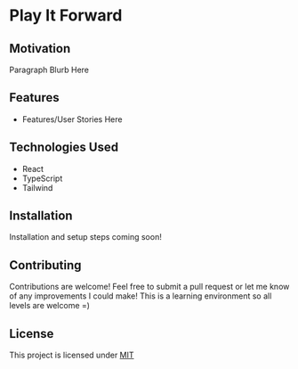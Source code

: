 # Play It Forward

## Motivation

Paragraph Blurb Here

## Features

-  Features/User Stories Here

## Technologies Used 
- React 
- TypeScript
- Tailwind 

## Installation

Installation and setup steps coming soon!

## Contributing

Contributions are welcome! Feel free to submit a pull request or let me know of any improvements I could make! This is a learning environment so all levels are welcome =)

## License

This project is licensed under [MIT](https://choosealicense.com/licenses/mit/)
